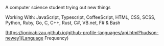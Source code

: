 A computer science student trying out new things

Working With: JavaScript, Typescript, CoffeeScript, HTML, CSS, SCSS, Python, Ruby, Go, C, C++, Rust, C#, VB.net, F# & Bash

[https://ionicabizau.github.io/github-profile-languages/api.html?hudson-newey](Language Frequency)
